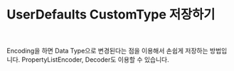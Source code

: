 # UserDefaults CustomType 저장하기
<br/><br/>
Encoding을 하면 Data Type으로 변경된다는 점을 이용해서 손쉽게 저장하는 방법입니다.
PropertyListEncoder, Decoder도 이용할 수 있습니다.
